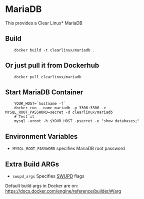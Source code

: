MariaDB
=======
This provides a Clear Linux* MariaDB

Build
-----
```
    docker build -t clearlinux/mariadb .
```

Or just pull it from Dockerhub
---------------------------
```
    docker pull clearlinux/mariadb
```

Start MariaDB Container
-----------------------
```
    YOUR_HOST=`hostname -f`
    docker run --name mariadb -p 3306:3306 -e MYSQL_ROOT_PASSWORD=secret -d clearlinux/mariadb
    # Test it
    mysql -uroot -h $YOUR_HOST -psecret -e "show databases;"
```

Environment Variables
---------------------
- ``MYSQL_ROOT_PASSWORD`` specifies MariaDB root password


Extra Build ARGs
----------------
- ``swupd_args`` Specifies [SWUPD](https://clearlinux.org/documentation/swupdate_how_to_run_the_updater.html) flags

Default build args in Docker are on: https://docs.docker.com/engine/reference/builder/#/arg